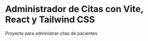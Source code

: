 # Administrador de Citas con Vite, React y Tailwind CSS
Proyecto para administrar citas de pacientes
